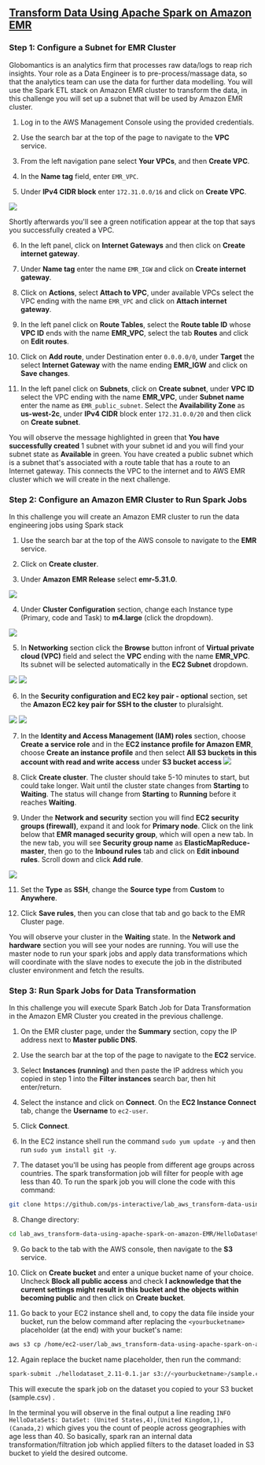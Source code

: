 ## [Transform Data Using Apache Spark on Amazon EMR](https://app.pluralsight.com/labs/play/d49996a8-5a35-4b78-99a0-592e025fd6d9/task/1)

### Step 1: Configure a Subnet for EMR Cluster

Globomantics is an analytics firm that processes raw data/logs to reap rich insights. Your role as a Data Engineer is to pre-process/massage data, so that the analytics team can use the data for further data modelling. You will use the Spark ETL stack on Amazon EMR cluster to transform the data, in this challenge you will set up a subnet that will be used by Amazon EMR cluster.

1. Log in to the AWS Management Console using the provided credentials.

2. Use the search bar at the top of the page to navigate to the **VPC** service.

3. From the left navigation pane select **Your VPCs**, and then **Create VPC**.

4. In the **Name tag** field, enter `EMR_VPC`.

5. Under **IPv4 CIDR block** enter `172.31.0.0/16` and click on **Create VPC**.

![](../../imgs/data-lab/vpc-settings.png)

  Shortly afterwards you'll see a green notification appear at the top that says you successfully created a VPC.

6. In the left panel, click on **Internet Gateways** and then click on **Create internet gateway**.

7. Under **Name tag** enter the name `EMR_IGW` and click on **Create internet gateway**.

8. Click on **Actions**, select **Attach to VPC**, under available VPCs select the VPC ending with the name `EMR_VPC` and click on **Attach internet gateway**.

9. In the left panel click on **Route Tables**, select the **Route table ID** whose **VPC ID** ends with the name **EMR_VPC**, select the tab **Routes** and click on **Edit routes**.

10. Click on **Add route**, under Destination enter `0.0.0.0/0`, under **Target** the select **Internet Gateway** with the name ending **EMR_IGW** and click on **Save changes**.

11. In the left panel click on **Subnets**, click on **Create subnet**, under **VPC ID** select the VPC ending with the name **EMR_VPC**, under **Subnet name** enter the name as `EMR_public_subnet`.  Select the **Availability Zone** as **us-west-2c**, under **IPv4 CIDR** block enter `172.31.0.0/20` and then click on **Create subnet**.

You will observe the message highlighted in green that **You have successfully created** 1 subnet with your subnet id and you will find your subnet state as **Available** in green. You have created a public subnet which is a subnet that's associated with a route table that has a route to an Internet gateway. This connects the VPC to the internet and to AWS EMR cluster which we will create in the next challenge.

### Step 2: Configure an Amazon EMR Cluster to Run Spark Jobs

In this challenge you will create an Amazon EMR cluster to run the data engineering jobs using Spark stack

1. Use the search bar at the top of the AWS console to navigate to the **EMR** service.

2. Click on **Create cluster**.

3. Under **Amazon EMR Release** select **emr-5.31.0**.

![](../../imgs/data-lab/cluster.png)

4. Under **Cluster Configuration** section, change each Instance type (Primary, code and Task) to **m4.large** (click the dropdown).

![](../../imgs/data-lab/cluster-configuration.png)

5. In **Networking** section click the **Browse** button infront of **Virtual private cloud (VPC)** field and select the **VPC** ending with the name **EMR_VPC**. Its subnet will be selected automatically in the **EC2 Subnet** dropdown.

![](../../imgs/data-lab/networking.png)
![](../../imgs/data-lab/choose-vpc.png)

6. In the **Security configuration and EC2 key pair - optional** section, set the **Amazon EC2 key pair for SSH to the cluster** to pluralsight.

![](../../imgs/data-lab/security-config.png)
![](../../imgs/data-lab/choose-ec-keypair.png)

7. In the **Identity and Access Management (IAM) roles** section, choose **Create a service role** and in the **EC2 instance profile for Amazon EMR**, choose **Create an instance profile** and then select **All S3 buckets in this account with read and write access** under **S3 bucket access**
![](../../imgs/data-lab/iam.png)

9. Click **Create cluster**. The cluster should take 5-10 minutes to start, but could take longer. Wait until the cluster state changes from **Starting** to **Waiting**. The status will change from **Starting** to **Running** before it reaches **Waiting**.

10. Under the **Network and security** section you will find **EC2 security groups (firewall)**, expand it and look for **Primary node**. Click on the link below that **EMR managed security group**, which will open a new tab. In the new tab, you will see **Security group name** as **ElasticMapReduce-master**, then go to the **Inbound rules** tab and click on **Edit inbound rules**. Scroll down and click **Add rule**.

![](../../imgs/data-lab/network-and-security.png)

11. Set the **Type** as **SSH**, change the **Source type** from **Custom** to **Anywhere**.

12. Click **Save rules**, then you can close that tab and go back to the EMR Cluster page.

You will observe your cluster in the **Waiting** state. In the **Network and hardware** section you will see your nodes are running. You will use the master node to run your spark jobs and apply data transformations which will coordinate with the slave nodes to execute the job in the distributed cluster environment and fetch the results.

### Step 3: Run Spark Jobs for Data Transformation

In this challenge you will execute Spark Batch Job for Data Transformation in the Amazon EMR Cluster you created in the previous challenge.

1. On the EMR cluster page, under the **Summary** section, copy the IP address next to **Master public DNS**.

2. Use the search bar at the top of the page to navigate to the **EC2** service.

3. Select **Instances (running)** and then paste the IP address which you copied in step 1 into the **Filter instances** search bar, then hit enter/return.

4. Select the instance and click on **Connect**. On the **EC2 Instance Connect** tab, change the **Username** to `ec2-user`.

5. Click **Connect**.

6. In the EC2 instance shell run the command `sudo yum update -y`  and then run `sudo yum install git -y`.

7. The dataset you'll be using has people from different age groups across countries. The spark transformation job will filter for people with age less than 40. To run the spark job you will clone the code with this command:

```sh
git clone https://github.com/ps-interactive/lab_aws_transform-data-using-apache-spark-on-amazon-EMR.git.
```
8. Change directory:

```sh
cd lab_aws_transform-data-using-apache-spark-on-amazon-EMR/HelloDataset/target/scala-2.11
```

9. Go back to the tab with the AWS console, then navigate to the **S3** service.

10. Click on **Create bucket** and enter a unique bucket name of your choice. Uncheck **Block all public access** and check **I acknowledge that the current settings might result in this bucket and the objects within becoming public** and then click on **Create bucket**.

11. Go back to your EC2 instance shell and, to copy the data file inside your bucket, run the below command after replacing the `<yourbucketname>` placeholder (at the end) with your bucket's name:

```sh
aws s3 cp /home/ec2-user/lab_aws_transform-data-using-apache-spark-on-amazon-EMR/HelloDataset/data/sample.csv s3://<yourbucketname>/ .
```

12. Again replace the bucket name placeholder, then run the command:

```sh
spark-submit ./hellodataset_2.11-0.1.jar s3://<yourbucketname>/sample.csv
```

This will execute the spark job on the dataset you copied to your S3 bucket (sample.csv) .

In the terminal you will observe in the final output a line reading `INFO HelloDataSet$: DataSet: (United States,4),(United Kingdom,1),(Canada,2)` which gives you the count of people across geographies with age less than 40. So basically, spark ran an internal data transformation/filtration job which applied filters to the dataset loaded in S3 bucket to yield the desired outcome.